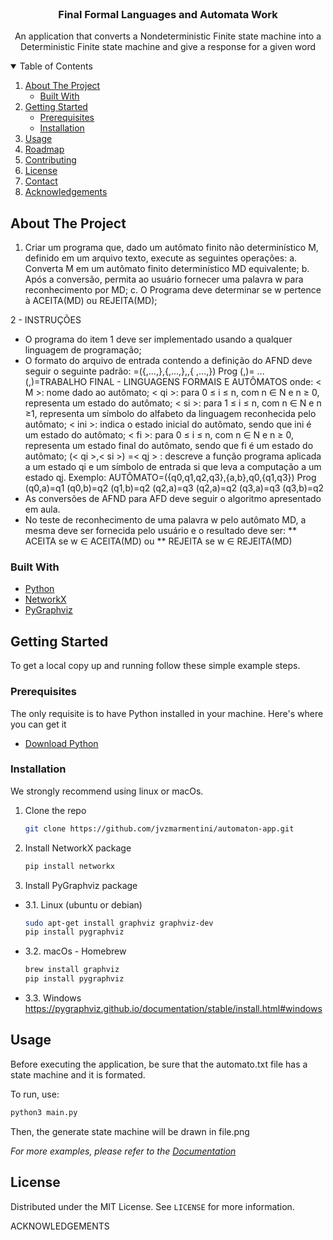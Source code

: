 <!--
*** Thanks for checking out the Best-README-Template. If you have a suggestion
*** that would make this better, please fork the repo and create a pull request
*** or simply open an issue with the tag "enhancement".
*** Thanks again! Now go create something AMAZING! :D
-->



<!-- PROJECT SHIELDS -->
<!--
*** I'm using markdown "reference style" links for readability.
*** Reference links are enclosed in brackets [ ] instead of parentheses ( ).
*** See the bottom of this document for the declaration of the reference variables
*** for contributors-url, forks-url, etc. This is an optional, concise syntax you may use.
*** https://www.markdownguide.org/basic-syntax/#reference-style-links
-->
<!-- [![Contributors][contributors-shield]][contributors-url]
[![Forks][forks-shield]][forks-url]
[![Stargazers][stars-shield]][stars-url]
[![Issues][issues-shield]][issues-url]
[![MIT License][license-shield]][license-url]
[![LinkedIn][linkedin-shield]][linkedin-url] -->



<!-- PROJECT LOGO -->
<br />
<p align="center">

  <h3 align="center">Final Formal Languages and Automata Work</h3>

  <p align="center">
    An application that converts a Nondeterministic Finite state machine into a Deterministic Finite state machine and give a response for a given word
  </p>
</p>



<!-- TABLE OF CONTENTS -->
<details open="open">
  <summary>Table of Contents</summary>
  <ol>
    <li>
      <a href="#about-the-project">About The Project</a>
      <ul>
        <li><a href="#built-with">Built With</a></li>
      </ul>
    </li>
    <li>
      <a href="#getting-started">Getting Started</a>
      <ul>
        <li><a href="#prerequisites">Prerequisites</a></li>
        <li><a href="#installation">Installation</a></li>
      </ul>
    </li>
    <li><a href="#usage">Usage</a></li>
    <li><a href="#roadmap">Roadmap</a></li>
    <li><a href="#contributing">Contributing</a></li>
    <li><a href="#license">License</a></li>
    <li><a href="#contact">Contact</a></li>
    <li><a href="#acknowledgements">Acknowledgements</a></li>
  </ol>
</details>



<!-- ABOUT THE PROJECT -->
## About The Project

1. Criar um programa que, dado um autômato finito não determinístico M, 
definido em um arquivo texto, execute as seguintes operações:
a. Converta M em um autômato finito determinístico MD equivalente;
b. Após a conversão, permita ao usuário fornecer uma palavra w para 
reconhecimento por MD;
c. O Programa deve determinar se w pertence à ACEITA(MD) ou 
REJEITA(MD);

2 - INSTRUÇÕES
* O programa do item 1 deve ser implementado usando a qualquer 
linguagem de programação;
* O formato do arquivo de entrada contendo a definição do AFND deve 
seguir o seguinte padrão:
<M>=({<q0>,...,<qn>},{<s1>,...,<sn>},<ini>,{ <f0>,...,<fn>})
Prog
(<q0>,<s1>)=<q1>
...
(<qn>,<sn>)=<q0>TRABALHO FINAL - LINGUAGENS FORMAIS E AUTÔMATOS
onde:
< M >: nome dado ao autômato;
< qi >: para 0 ≤ i ≤ n, com n ∈ N e n ≥ 0, representa um estado do 
autômato;
< si >: para 1 ≤ i ≤ n, com n ∈ N e n ≥1, representa um símbolo do 
alfabeto da linguagem reconhecida pelo autômato;
< ini >: indica o estado inicial do autômato, sendo que ini é um estado do 
autômato;
< fi >: para 0 ≤ i ≤ n, com n ∈ N e n ≥ 0, representa um estado final do 
autômato, sendo que fi é um estado do autômato;
(< qi >,< si >) =< qj > : descreve a função programa aplicada a um 
estado qi e um símbolo de entrada si que leva a computação a um estado 
qj.
Exemplo:
AUTÔMATO=({q0,q1,q2,q3},{a,b},q0,{q1,q3})
Prog
(q0,a)=q1
(q0,b)=q2
(q1,b)=q2
(q2,a)=q3
(q2,a)=q2
(q3,a)=q3
(q3,b)=q2
* As conversões de AFND para AFD deve seguir o algoritmo apresentado 
em aula.
* No teste de reconhecimento de uma palavra w pelo autômato MD, a 
mesma deve ser fornecida pelo usuário e o resultado deve ser:
** ACEITA se w ∈ ACEITA(MD) ou
** REJEITA se w ∈ REJEITA(MD)

### Built With

* [Python](https://www.python.org/)
* [NetworkX](https://networkx.org/)
* [PyGraphviz](https://pygraphviz.github.io/)



<!-- GETTING STARTED -->
## Getting Started

To get a local copy up and running follow these simple example steps.

### Prerequisites

The only requisite is to have Python installed in your machine. Here's where you can get it
* [Download Python](https://www.python.org/downloads/)

### Installation

We strongly recommend using linux or macOs.

1. Clone the repo
   ```sh
   git clone https://github.com/jvzmarmentini/automaton-app.git
   ```
2. Install NetworkX package
   ```sh
   pip install networkx
   ```
3. Install PyGraphviz package
* 3.1. Linux (ubuntu or debian)
   ```sh
   sudo apt-get install graphviz graphviz-dev
   pip install pygraphviz
   ```
* 3.2. macOs - Homebrew
   ```sh
   brew install graphviz
   pip install pygraphviz
   ```
* 3.3. Windows
   https://pygraphviz.github.io/documentation/stable/install.html#windows


<!-- USAGE EXAMPLES -->
## Usage

Before executing the application, be sure that the automato.txt file has a state machine and it is formated.

To run, use:
```sh
python3 main.py
```

Then, the generate state machine will be drawn in file.png

_For more examples, please refer to the [Documentation](https://example.com)_




<!-- LICENSE -->
## License

Distributed under the MIT License. See `LICENSE` for more information.



<!-- CONTACT -->
<!-- ## Contact

Your Name - [@your_twitter](https://twitter.com/your_username) - email@example.com

Project Link: [https://github.com/your_username/repo_name](https://github.com/your_username/repo_name) -->



ACKNOWLEDGEMENTS
<!-- ## Acknowledgements
* [GitHub Emoji Cheat Sheet](https://www.webpagefx.com/tools/emoji-cheat-sheet)
* [Img Shields](https://shields.io)
* [Choose an Open Source License](https://choosealicense.com)
* [GitHub Pages](https://pages.github.com)
* [Animate.css](https://daneden.github.io/animate.css)
* [Loaders.css](https://connoratherton.com/loaders)
* [Slick Carousel](https://kenwheeler.github.io/slick)
* [Smooth Scroll](https://github.com/cferdinandi/smooth-scroll)
* [Sticky Kit](http://leafo.net/sticky-kit)
* [JVectorMap](http://jvectormap.com)
* [Font Awesome](https://fontawesome.com) -->





<!-- MARKDOWN LINKS & IMAGES -->
<!-- https://www.markdownguide.org/basic-syntax/#reference-style-links -->
<!-- [contributors-shield]: https://img.shields.io/github/contributors/othneildrew/Best-README-Template.svg?style=for-the-badge
[contributors-url]: https://github.com/othneildrew/Best-README-Template/graphs/contributors
[forks-shield]: https://img.shields.io/github/forks/othneildrew/Best-README-Template.svg?style=for-the-badge
[forks-url]: https://github.com/othneildrew/Best-README-Template/network/members
[stars-shield]: https://img.shields.io/github/stars/othneildrew/Best-README-Template.svg?style=for-the-badge
[stars-url]: https://github.com/othneildrew/Best-README-Template/stargazers
[issues-shield]: https://img.shields.io/github/issues/othneildrew/Best-README-Template.svg?style=for-the-badge
[issues-url]: https://github.com/othneildrew/Best-README-Template/issues
[license-shield]: https://img.shields.io/github/license/othneildrew/Best-README-Template.svg?style=for-the-badge
[license-url]: https://github.com/othneildrew/Best-README-Template/blob/master/LICENSE.txt
[linkedin-shield]: https://img.shields.io/badge/-LinkedIn-black.svg?style=for-the-badge&logo=linkedin&colorB=555
[linkedin-url]: https://linkedin.com/in/othneildrew
[product-screenshot]: images/screenshot.png -->
